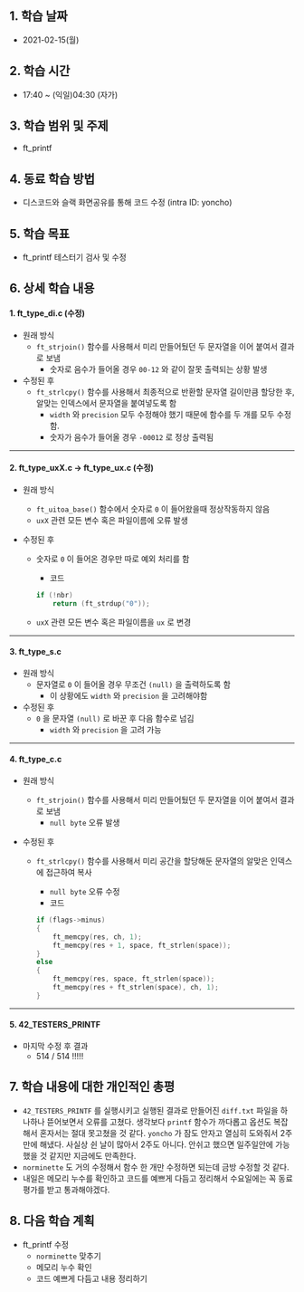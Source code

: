 ## 1. 학습 날짜

* 2021-02-15(월)



## 2. 학습 시간

* 17:40 ~ (익일)04:30 (자가)



## 3. 학습 범위 및 주제

* ft_printf



## 4. 동료 학습 방법

* 디스코드와 슬랙 화면공유를 통해 코드 수정 (intra ID: yoncho)



## 5. 학습 목표

* ft_printf 테스터기 검사 및 수정



## 6. 상세 학습 내용

#### 1. ft_type_di.c (수정)

* 원래 방식
  * `ft_strjoin()` 함수를 사용해서 미리 만들어뒀던 두 문자열을 이어 붙여서 결과로 보냄
    * 숫자로 음수가 들어올 경우 `00-12` 와 같이 잘못 출력되는 상황 발생
* 수정된 후
  * `ft_strlcpy()` 함수를 사용해서 최종적으로 반환할 문자열 길이만큼 할당한 후, 알맞는 인덱스에서 문자열을 붙여넣도록 함
    * `width` 와 `precision` 모두 수정해야 했기 때문에 함수를 두 개를 모두 수정함.
    * 숫자가 음수가 들어올 경우 `-00012` 로 정상 출력됨



<hr>

#### 2. ft_type_uxX.c -> ft_type_ux.c (수정)

* 원래 방식

  * `ft_uitoa_base()` 함수에서 숫자로 `0` 이 들어왔을때 정상작동하지 않음
  * `uxX` 관련 모든 변수 혹은 파일이름에 오류 발생

* 수정된 후

  * 숫자로 `0` 이 들어온 경우만 따로 예외 처리를 함

    * 코드

    ```c
    if (!nbr)
    	return (ft_strdup("0"));
    ```

  * `uxX` 관련 모든 변수 혹은 파일이름을 `ux` 로 변경



<hr>

#### 3. ft_type_s.c

* 원래 방식
  * 문자열로 `0` 이 들어올 경우 무조건 `(null)` 을 출력하도록 함
    * 이 상황에도 `width` 와 `precision` 을 고려해야함
* 수정된 후
  * `0` 을 문자열 `(null)` 로 바꾼 후 다음 함수로 넘김
    * `width` 와 `precision` 을 고려 가능

 

<hr>

#### 4. ft_type_c.c

* 원래 방식

  * `ft_strjoin()` 함수를 사용해서 미리 만들어뒀던 두 문자열을 이어 붙여서 결과로 보냄
    * `null byte` 오류 발생

* 수정된 후

  * `ft_strlcpy()` 함수를 사용해서 미리 공간을 할당해둔 문자열의 알맞은 인덱스에 접근하여 복사

    * `null byte` 오류 수정
    * 코드

    ```c
    if (flags->minus)
    {
    	ft_memcpy(res, ch, 1);
    	ft_memcpy(res + 1, space, ft_strlen(space));
    }
    else
    {
    	ft_memcpy(res, space, ft_strlen(space));
    	ft_memcpy(res + ft_strlen(space), ch, 1);
    }
    ```

    

<hr>

#### 5. 42_TESTERS_PRINTF

* 마지막 수정 후 결과
  * 514 / 514 !!!!!



## 7. 학습 내용에 대한 개인적인 총평

* `42_TESTERS_PRINTF` 를 실행시키고 실행된 결과로 만들어진 `diff.txt` 파일을 하나하나 뜯어보면서 오류를 고쳤다. 생각보다 `printf` 함수가 까다롭고 옵션도 복잡해서 혼자서는 절대 못고쳤을 것 같다. `yoncho` 가 잠도 안자고 열심히 도와줘서 2주만에 해냈다. 사실상 쉰 날이 많아서 2주도 아니다. 안쉬고 했으면 일주일안에 가능했을 것 같지만 지금에도 만족한다. 
* `norminette` 도 거의 수정해서 함수 한 개만 수정하면 되는데 금방 수정할 것 같다.
* 내일은 메모리 누수를 확인하고 코드를 예쁘게 다듬고 정리해서 수요일에는 꼭 동료평가를 받고 통과해야겠다. 



## 8. 다음 학습 계획

* ft_printf 수정
  * `norminette` 맞추기
  * 메모리 누수 확인
  * 코드 예쁘게 다듬고 내용 정리하기

